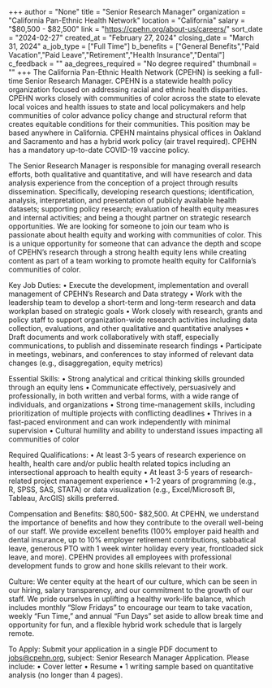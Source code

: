 +++
author = "None"
title = "Senior Research Manager"
organization = "California Pan-Ethnic Health Network"
location = "California"
salary = "$80,500 - $82,500"
link = "https://cpehn.org/about-us/careers/"
sort_date = "2024-02-27"
created_at = "February 27, 2024"
closing_date = "March 31, 2024"
a_job_type = ["Full Time"]
b_benefits = ["General Benefits","Paid Vacation","Paid Leave","Retirement","Health Insurance","Dental"]
c_feedback = ""
aa_degrees_required = "No degree required"
thumbnail = ""
+++
The California Pan-Ethnic Health Network (CPEHN) is seeking a full-time Senior Research Manager. CPEHN is a statewide health policy organization focused on addressing racial and ethnic health disparities. CPEHN works closely with communities of color across the state to elevate local voices and health issues to state and local policymakers and help communities of color advance policy change and structural reform that creates equitable conditions for their communities. This position may be based anywhere in California. CPEHN maintains physical offices in Oakland and Sacramento and has a hybrid work policy (air travel required). CPEHN has a mandatory up-to-date COVID-19 vaccine policy.

The Senior Research Manager is responsible for managing overall research efforts, both qualitative and quantitative, and will have research and data analysis experience from the conception of a project through results dissemination. Specifically, developing research questions; identification, analysis, interpretation, and presentation of publicly available health datasets; supporting policy research; evaluation of health equity measures and internal activities; and being a thought partner on strategic research opportunities. We are looking for someone to join our team who is passionate about health equity and working with communities of color. This is a unique opportunity for someone that can advance the depth and scope of CPEHN’s research through a strong health equity lens while creating content as part of a team working to promote health equity for California’s communities of color.

Key Job Duties:
• Execute the development, implementation and overall management of CPEHN’s Research and Data strategy
• Work with the leadership team to develop a short-term and long-term research and data workplan based on strategic goals
• Work closely with research, grants and policy staff to support organization-wide research activities including data collection, evaluations, and other qualitative and quantitative analyses
• Draft documents and work collaboratively with staff, especially communications, to publish and disseminate research findings
• Participate in meetings, webinars, and conferences to stay informed of relevant data changes (e.g., disaggregation, equity metrics)

Essential Skills:
• Strong analytical and critical thinking skills grounded through an equity lens
• Communicate effectively, persuasively and professionally, in both written and verbal forms, with a wide range of individuals, and organizations
• Strong time-management skills, including prioritization of multiple projects with conflicting deadlines
• Thrives in a fast-paced environment and can work independently with minimal supervision
• Cultural humility and ability to understand issues impacting all communities of color

Required Qualifications:
• At least 3-5 years of research experience on health, health care and/or public health related topics including an intersectional approach to health equity
• At least 3-5 years of research-related project management experience
• 1-2 years of programming (e.g., R, SPSS, SAS, STATA) or data visualization (e.g., Excel/Microsoft BI, Tableau, ArcGIS) skills preferred.

Compensation and Benefits:
$80,500- $82,500. At CPEHN, we understand the importance of benefits and how they contribute to the overall well-being of our staff. We provide excellent benefits (100% employer paid health and dental insurance, up to 10% employer retirement contributions, sabbatical leave, generous PTO with 1 week winter holiday every year, frontloaded sick leave, and more). CPEHN provides all employees with professional development funds to grow and hone skills relevant to their work.

Culture:
We center equity at the heart of our culture, which can be seen in our hiring, salary transparency, and our commitment to the growth of our staff. We pride ourselves in uplifting a healthy work-life balance, which includes monthly “Slow Fridays” to encourage our team to take vacation, weekly “Fun Time,” and annual “Fun Days” set aside to allow break time and opportunity for fun, and a flexible hybrid work schedule that is largely remote.

To Apply:
Submit your application in a single PDF document to jobs@cpehn.org, subject: Senior Research Manager Application. Please include:
• Cover letter
• Resume
• 1 writing sample based on quantitative analysis (no longer than 4 pages).